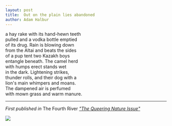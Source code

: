 ```yaml
---
layout: post
title:  Out on the plain lies abandoned
author: Adam Halbur
---
```

a hay rake with its hand-hewn teeth  
pulled and a vodka bottle emptied  
of its drug. Rain is blowing down  
from the Altai and beats the sides  
of a pup tent two Kazakh boys  
entangle beneath. The camel herd  
with humps erect stands wet  
in the dark. Lightening strikes,  
thunder rolls, and their dog with a  
lion's main whimpers and moans.  
The dampened air is perfumed  
with mown grass and warm manure.  

----------------------------------
*First published in* The Fourth River *["The Queering Nature Issue"][fourth-link]*

![](https://c1.staticflickr.com/8/7908/45559743365_b60ea9ba7d_b.jpg)

[fourth-link]: https://issuu.com/chathamu/docs/the_fourth_river_o.2_edited_110915
